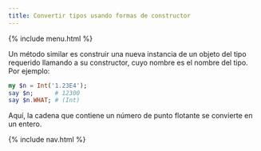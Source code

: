 ```yaml
---
title: Convertir tipos usando formas de constructor
---
```


{% include menu.html %}

Un método similar es construir una nueva instancia de un objeto del tipo requerido llamando a su constructor, cuyo nombre es el nombre del tipo. Por ejemplo:

```raku
my $n = Int('1.23E4');
say $n;      # 12300
say $n.WHAT; # (Int)
```

Aquí, la cadena que contiene un número de punto flotante se convierte en un entero.

{% include nav.html %}